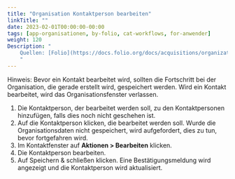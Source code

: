 ```yaml
---
title: "Organisation Kontaktperson bearbeiten"
linkTitle: ""
date: 2023-02-01T00:00:00-00:00
tags: [app-organisationen, by-folio, cat-workflows, for-anwender]
weight: 120
Description: "
    Quellen: [Folio](https://docs.folio.org/docs/acquisitions/organizations/#editing-a-contact-person) & [GBV](https://info.gbv.de/display/FOLIOGBVEXTERN/Folio:+Organisation+Kontaktperson+bearbeiten)
    "
---
```


Hinweis: Bevor ein Kontakt bearbeitet wird, sollten die Fortschritt bei der Organisation, die gerade erstellt wird, gespeichert werden. Wird ein Kontakt bearbeitet, wird das Organisationsfenster verlassen.

1.  Die Kontaktperson, der bearbeitet werden soll, zu den Kontaktpersonen hinzufügen, falls dies noch nicht geschehen ist.
2.  Auf die Kontaktperson klicken, die bearbeitet werden soll. Wurde die Organisationsdaten nicht gespeichert, wird aufgefordert, dies zu tun, bevor fortgefahren wird.
3.  Im Kontaktfenster auf **Aktionen > Bearbeiten** klicken.
4.  Die Kontaktperson bearbeiten.
5.  Auf Speichern & schließen klicken. Eine Bestätigungsmeldung wird angezeigt und die Kontaktperson wird aktualisiert.
